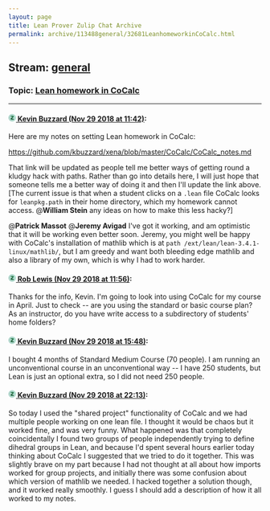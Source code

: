 ```yaml
---
layout: page
title: Lean Prover Zulip Chat Archive 
permalink: archive/113488general/32681LeanhomeworkinCoCalc.html
---
```


## Stream: [general](index.html)
### Topic: [Lean homework in CoCalc](32681LeanhomeworkinCoCalc.html)

---

#### [![Click to go to Zulip](../../assets/img/zulip2.png) Kevin Buzzard (Nov 29 2018 at 11:42)](https://leanprover.zulipchat.com/#narrow/stream/113488-general/topic/Lean%20homework%20in%20CoCalc/near/148778475):
Here are my notes on setting Lean homework in CoCalc:

https://github.com/kbuzzard/xena/blob/master/CoCalc/CoCalc_notes.md

That link will be updated as people tell me better ways of getting round a kludgy hack with paths. Rather than go into details here, I will just hope that someone tells me a better way of doing it and then I'll update the link above. [The current issue is that when a student clicks on a `.lean` file CoCalc looks for `leanpkg.path` in their home directory, which my homework cannot access. @**William Stein** any ideas on how to make this less hacky?]

@**Patrick Massot** @**Jeremy Avigad** I've got it working, and am optimistic that it will be working even better soon. Jeremy, you might well be happy with CoCalc's installation of mathlib which is at `path /ext/lean/lean-3.4.1-linux/mathlib/`, but I am greedy and want both bleeding edge mathlib and also a library of my own, which is why I had to work harder.

#### [![Click to go to Zulip](../../assets/img/zulip2.png) Rob Lewis (Nov 29 2018 at 11:56)](https://leanprover.zulipchat.com/#narrow/stream/113488-general/topic/Lean%20homework%20in%20CoCalc/near/148779171):
Thanks for the info, Kevin. I'm going to look into using CoCalc for my course in April. Just to check -- are you using the standard or basic course plan? As an instructor, do you have write access to a subdirectory of students' home folders?

#### [![Click to go to Zulip](../../assets/img/zulip2.png) Kevin Buzzard (Nov 29 2018 at 15:48)](https://leanprover.zulipchat.com/#narrow/stream/113488-general/topic/Lean%20homework%20in%20CoCalc/near/148791090):
I bought 4 months of Standard Medium Course (70 people). I am running an unconventional course in an unconventional way -- I have 250 students, but Lean is just an optional extra, so I did not need 250 people.

#### [![Click to go to Zulip](../../assets/img/zulip2.png) Kevin Buzzard (Nov 29 2018 at 22:13)](https://leanprover.zulipchat.com/#narrow/stream/113488-general/topic/Lean%20homework%20in%20CoCalc/near/148819746):
So today I used the "shared project" functionality of CoCalc and we had multiple people working on one lean file. I thought it would be chaos but it worked fine, and was very funny. What happened was that completely coincidentally I found two groups of people independently trying to define dihedral groups in Lean, and because I'd spent several hours earlier today thinking about CoCalc I suggested that we tried to do it together. This was slightly brave on my part because I had not thought at all about how imports worked for group projects, and initially there was some confusion about which version of mathlib we needed. I hacked together a solution though, and it worked really smoothly. I guess I should add a description of how it all worked to my notes.

